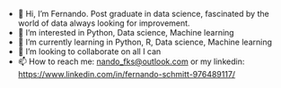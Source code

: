 - 👋 Hi, I’m Fernando. Post graduate in data science, fascinated by the world of data always looking for improvement.
- 👀 I’m interested in Python, Data science, Machine learning
- 🌱 I’m currently learning in Python, R, Data science, Machine learning
- 💞️ I’m looking to collaborate on all I can
- 📫 How to reach me: nando_fks@outlook.com or my linkedin: https://www.linkedin.com/in/fernando-schmitt-976489117/

<!---
fernando0887/fernando0887 is a ✨ special ✨ repository because its `README.md` (this file) appears on your GitHub profile.
You can click the Preview link to take a look at your changes.
--->
